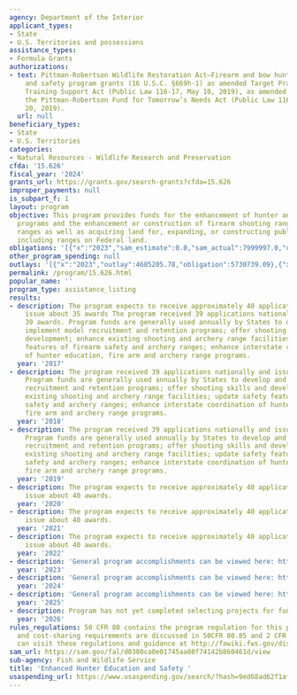 ```yaml
---
agency: Department of the Interior
applicant_types:
- State
- U.S. Territories and possessions
assistance_types:
- Formula Grants
authorizations:
- text: Pittman-Robertson Wildlife Restoration Act—Firearm and bow hunter education
    and safety program grants (16 U.S.C. §669h-1) as amended Target Practice and Marksmanship
    Training Support Act (Public Law 116-17, May 10, 2019), as amended Modernizing
    the Pittman-Robertson Fund for Tomorrow’s Needs Act (Public Law 116-94, December
    20, 2019).
  url: null
beneficiary_types:
- State
- U.S. Territories
categories:
- Natural Resources - Wildlife Research and Preservation
cfda: '15.626'
fiscal_year: '2024'
grants_url: https://grants.gov/search-grants?cfda=15.626
improper_payments: null
is_subpart_f: 1
layout: program
objective: This program provides funds for the enhancement of hunter and archery education
  programs and the enhancement or construction of firearm shooting ranges and archery
  ranges as well as acquiring land for, expanding, or constructing public target ranges,
  including ranges on Federal land.
obligations: '[{"x":"2023","sam_estimate":0.0,"sam_actual":7999997.0,"usa_spending_actual":4019346.34},{"x":"2024","sam_estimate":0.0,"sam_actual":7999997.0,"usa_spending_actual":9180004.78},{"x":"2025","sam_estimate":0.0,"sam_actual":8000000.0,"usa_spending_actual":3306013.27}]'
other_program_spending: null
outlays: '[{"x":"2023","outlay":4685205.78,"obligation":5730739.09},{"x":"2024","outlay":4062587.57,"obligation":9637733.42},{"x":"2025","outlay":0.0,"obligation":3513555.0}]'
permalink: /program/15.626.html
popular_name: ''
program_type: assistance_listing
results:
- description: The program expects to receive approximately 40 applications and to
    issue about 35 awards The program received 39 applications nationally and issued
    39 awards. Program funds are generally used annually by States to develop and
    implement model recruitment and retention programs; offer shooting skills and
    development; enhance existing shooting and archery range facilities; update safety
    features of firearm safety and archery ranges; enhance interstate coordination
    of hunter education, fire arm and archery range programs.
  year: '2017'
- description: The program received 39 applications nationally and issued 39 awards.
    Program funds are generally used annually by States to develop and implement model
    recruitment and retention programs; offer shooting skills and development; enhance
    existing shooting and archery range facilities; update safety features of firearm
    safety and archery ranges; enhance interstate coordination of hunter education,
    fire arm and archery range programs.
  year: '2018'
- description: The program received 39 applications nationally and issued 39 awards.
    Program funds are generally used annually by States to develop and implement model
    recruitment and retention programs; offer shooting skills and development; enhance
    existing shooting and archery range facilities; update safety features of firearm
    safety and archery ranges; enhance interstate coordination of hunter education,
    fire arm and archery range programs.
  year: '2019'
- description: The program expects to receive approximately 40 applications and to
    issue about 40 awards.
  year: '2020'
- description: The program expects to receive approximately 40 applications and to
    issue about 40 awards.
  year: '2021'
- description: The program expects to receive approximately 40 applications and to
    issue about 40 awards.
  year: '2022'
- description: 'General program accomplishments can be viewed here: https://partnerwithapayer.org/news/'
  year: '2023'
- description: 'General program accomplishments can be viewed here: https://partnerwithapayer.org/news/'
  year: '2024'
- description: 'General program accomplishments can be viewed here: https://partnerwithapayer.org/news/'
  year: '2025'
- description: Program has not yet completed selecting projects for funding.
  year: '2026'
rules_regulations: 50 CFR 80 contains the program regulation for this program.  Matching
  and cost-sharing requirements are discussed in 50CFR 80.85 and 2 CFR 200.306.  Applicants
  can visit these regulations and guidance at http://fawiki.fws.gov/display/WTK/Toolkit+Homepage.
sam_url: https://sam.gov/fal/d0380ca0e01745aa88f74142b860461d/view
sub-agency: Fish and Wildlife Service
title: 'Enhanced Hunter Education and Safety '
usaspending_url: https://www.usaspending.gov/search/?hash=9ed68ad62f1afb68bc0dd5e329a382bc
---
```

